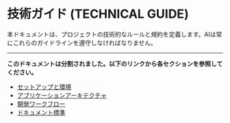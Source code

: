 # 技術ガイド (TECHNICAL GUIDE)

本ドキュメントは、プロジェクトの技術的なルールと規約を定義します。AIは常にこれらのガイドラインを遵守しなければなりません。

---

**このドキュメントは分割されました。以下のリンクから各セクションを参照してください。**

-   [セットアップと環境](technical-guide/setup-and-environment.md)
-   [アプリケーションアーキテクチャ](technical-guide/application-architecture.md)
-   [開発ワークフロー](technical-guide/development-workflow.md)
-   [ドキュメント標準](technical-guide/documentation-standards.md)